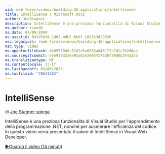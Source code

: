 ```yaml
---
uid: web-forms/videos/building-35-applications/intellisense
title: IntelliSense | Microsoft Docs
author: JoeStagner
description: IntelliSense è una preziosa funzionalità di Visual Studio per l'apprendimento della programmazione .NET, nonché per accelerare l'efficienza del codice. Questo video introdurrà...
ms.author: riande
ms.date: 04/09/2009
ms.assetid: 541d38fd-2d62-4db5-bb9f-182163829326
msc.legacyurl: /web-forms/videos/building-35-applications/intellisense
msc.type: video
ms.openlocfilehash: 040557898c3181e5a8258a04617fc7d1c7b268ac
ms.sourcegitcommit: e7e91932a6e91a63e2e46417626f39d6b244a3ab
ms.translationtype: MT
ms.contentlocale: it-IT
ms.lasthandoff: 03/06/2020
ms.locfileid: "78641302"
---
```

# <a name="intellisense"></a>IntelliSense

di [Joe Stagner spiega](https://github.com/JoeStagner)

IntelliSense è una preziosa funzionalità di Visual Studio per l'apprendimento della programmazione .NET, nonché per accelerare l'efficienza del codice. In questo video verrà presentato il valore di IntelliSense in Visual Web Developer.

[&#9654;Guarda il video (14 minuti)](https://channel9.msdn.com/Blogs/ASP-NET-Site-Videos/intellisense)
